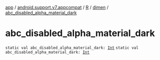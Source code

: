 [app](../../../index.md) / [android.support.v7.appcompat](../../index.md) / [R](../index.md) / [dimen](index.md) / [abc_disabled_alpha_material_dark](./abc_disabled_alpha_material_dark.md)

# abc_disabled_alpha_material_dark

`static val abc_disabled_alpha_material_dark: `[`Int`](https://kotlinlang.org/api/latest/jvm/stdlib/kotlin/-int/index.html)
`static val abc_disabled_alpha_material_dark: `[`Int`](https://kotlinlang.org/api/latest/jvm/stdlib/kotlin/-int/index.html)